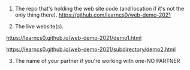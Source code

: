 1. The repo that's holding the web site code (and location if it's not the only thing there).
https://github.com/learncs0/web-demo-2021

2. The live website(s).

https://learncs0.github.io/web-demo-2021/demo1.html


https://learncs0.github.io/web-demo-2021/subdirectory/demo2.html


3. The name of your partner if you're working with one-NO PARTNER
